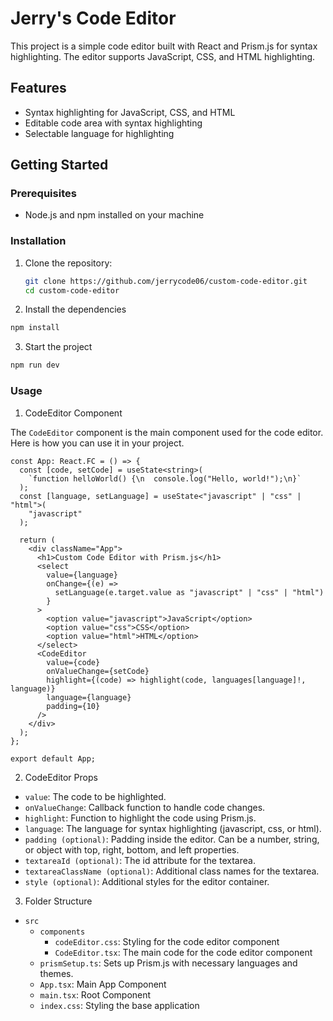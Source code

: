 # Jerry's Code Editor

This project is a simple code editor built with React and Prism.js for syntax highlighting. The editor supports JavaScript, CSS, and HTML highlighting.

## Features

- Syntax highlighting for JavaScript, CSS, and HTML
- Editable code area with syntax highlighting
- Selectable language for highlighting

## Getting Started

### Prerequisites

- Node.js and npm installed on your machine

### Installation

1. Clone the repository:

   ```sh
   git clone https://github.com/jerrycode06/custom-code-editor.git
   cd custom-code-editor
   ```

2. Install the dependencies

```sh
npm install
```

3. Start the project

```sh
npm run dev
```

### Usage

1. CodeEditor Component

The `CodeEditor` component is the main component used for the code editor. Here is how you can use it in your project.

```tsx
const App: React.FC = () => {
  const [code, setCode] = useState<string>(
    `function helloWorld() {\n  console.log("Hello, world!");\n}`
  );
  const [language, setLanguage] = useState<"javascript" | "css" | "html">(
    "javascript"
  );

  return (
    <div className="App">
      <h1>Custom Code Editor with Prism.js</h1>
      <select
        value={language}
        onChange={(e) =>
          setLanguage(e.target.value as "javascript" | "css" | "html")
        }
      >
        <option value="javascript">JavaScript</option>
        <option value="css">CSS</option>
        <option value="html">HTML</option>
      </select>
      <CodeEditor
        value={code}
        onValueChange={setCode}
        highlight={(code) => highlight(code, languages[language]!, language)}
        language={language}
        padding={10}
      />
    </div>
  );
};

export default App;
```

2. CodeEditor Props

- `value`: The code to be highlighted.
- `onValueChange`: Callback function to handle code changes.
- `highlight`: Function to highlight the code using Prism.js.
- `language`: The language for syntax highlighting (javascript, css, or html).
- `padding (optional)`: Padding inside the editor. Can be a number, string, or object with top, right, bottom, and left properties.
- `textareaId (optional)`: The id attribute for the textarea.
- `textareaClassName (optional)`: Additional class names for the textarea.
- `style (optional)`: Additional styles for the editor container.

3. Folder Structure

- `src`
  - `components`
    - `codeEditor.css`: Styling for the code editor component
    - `CodeEditor.tsx`: The main code for the code editor component
  - `prismSetup.ts`: Sets up Prism.js with necessary languages and themes.
  - `App.tsx`: Main App Component
  - `main.tsx`: Root Component
  - `index.css`: Styling the base application
